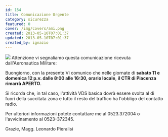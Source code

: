 ```yaml
---
id: 154
title: Comunicazione Urgente
category: sicurezza
featured: 0
cover: /img/covers/ami.png
created: 2013-05-10T07:01:37
updated: 2013-05-10T07:01:37
created_by: ignazio
---
```


<img src="/img/stories/am-50mo-s.png" class="float-start mr-3/ansv"/>
Attenzione vi segnaliamo questa comunicazione ricevuta dall'Aeronautica Militare:

Buongiorno, con la presente Vi comunico che nelle giornate di <strong>sabato 11 e domenica 12 p.v. dalle 8:00 alle 16:30, orario locale</strong>, <strong>il CTR di Piacenza rimarrà APERTO</strong>.

Si ricorda che, in tal caso, l'attività VDS basica dovrà essere svolta al di fuori della succitata zona e tutto il resto del traffico ha l'obbligo del contatto radio.

Per ulteriori informazioni potete contattare me al 0523.372004 o l'avvicinamento al 0523-372345.

Grazie,
Magg. Leonardo Pieralisi
